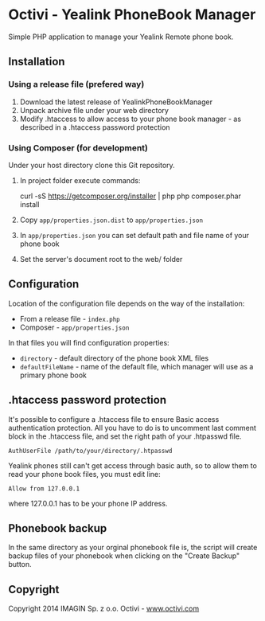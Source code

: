 Octivi - Yealink PhoneBook Manager
=============================================

Simple PHP application to manage your Yealink Remote phone book.

Installation
---------------------------------------------

### Using a release file (prefered way)

1. Download the latest release of YealinkPhoneBookManager
2. Unpack archive file under your web directory
3. Modify .htaccess to allow access to your phone book manager - as described in a .htaccess password protection

### Using Composer (for development)

Under your host directory clone this Git repository.

1. In project folder execute commands:

    curl -sS https://getcomposer.org/installer | php
    php composer.phar install

2. Copy `app/properties.json.dist` to `app/properties.json`
3. In `app/properties.json` you can set default path and file name of your phone book
4. Set the server's document root to the web/ folder

Configuration
---------------------------------------------

Location of the configuration file depends on the way of the installation:

* From a release file - `index.php`
* Composer - `app/properties.json`

In that files you will find configuration properties:

* `directory` - default directory of the phone book XML files
* `defaultFileName` - name of the default file, which manager will use as a primary phone book


.htaccess password protection
---------------------------------------------

It's possible to configure a .htaccess file to ensure Basic access authentication protection. All you have to do is to uncomment
last comment block in the .htaccess file, and set the right path of your .htpasswd file.

    AuthUserFile /path/to/your/directory/.htpasswd

Yealink phones still can't get access through basic auth, so to allow them to read your phone book files, you must edit line:

    Allow from 127.0.0.1

where 127.0.0.1 has to be your phone IP address.


Phonebook backup
---------------------------------------------

In the same directory as your orginal phonebook file is, the script will create backup files of your phonebook when clicking on the "Create Backup" button.


Copyright
---------------------------------------------

Copyright 2014 IMAGIN Sp. z o.o.
Octivi - www.octivi.com
